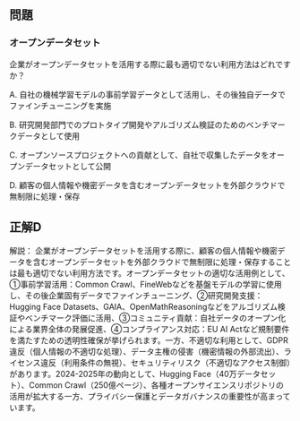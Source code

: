 ## 問題
### オープンデータセット
企業がオープンデータセットを活用する際に最も適切でない利用方法はどれですか？

A. 自社の機械学習モデルの事前学習データとして活用し、その後独自データでファインチューニングを実施

B. 研究開発部門でのプロトタイプ開発やアルゴリズム検証のためのベンチマークデータとして使用

C. オープンソースプロジェクトへの貢献として、自社で収集したデータをオープンデータセットとして公開

D. 顧客の個人情報や機密データを含むオープンデータセットを外部クラウドで無制限に処理・保存

## 正解D

解説：
企業がオープンデータセットを活用する際に、顧客の個人情報や機密データを含むオープンデータセットを外部クラウドで無制限に処理・保存することは最も適切でない利用方法です。オープンデータセットの適切な活用例として、①事前学習活用：Common Crawl、FineWebなどを基盤モデルの学習に使用し、その後企業固有データでファインチューニング、②研究開発支援：Hugging Face Datasets、GAIA、OpenMathReasoningなどをアルゴリズム検証やベンチマーク評価に活用、③コミュニティ貢献：自社データのオープン化による業界全体の発展促進、④コンプライアンス対応：EU AI Actなど規制要件を満たすための透明性確保が挙げられます。一方、不適切な利用として、GDPR違反（個人情報の不適切な処理）、データ主権の侵害（機密情報の外部流出）、ライセンス違反（利用条件の無視）、セキュリティリスク（不適切なアクセス制御）があります。2024-2025年の動向として、Hugging Face（40万データセット）、Common Crawl（250億ページ）、各種オープンサイエンスリポジトリの活用が拡大する一方、プライバシー保護とデータガバナンスの重要性が高まっています。 